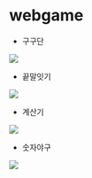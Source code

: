 # webgame

- 구구단

<img src="https://user-images.githubusercontent.com/59558363/83372784-523eee80-a401-11ea-9d29-38d0f3b291e4.png" whith="200" heigth="400"></img>

- 끝말잇기

<img src="https://user-images.githubusercontent.com/59558363/83372862-8ca88b80-a401-11ea-926b-657f61823930.png" whith="200" heigth="400"></img>

- 계산기

<img src="https://user-images.githubusercontent.com/59558363/83372756-350a2000-a401-11ea-98db-2d367e9aed3c.png" whith="150" heigth="200"></img>

- 숫자야구

<img src="https://user-images.githubusercontent.com/59558363/83372822-6a167280-a401-11ea-8cbf-5b95e9657666.png" whith="200" heigth="400"></img>

